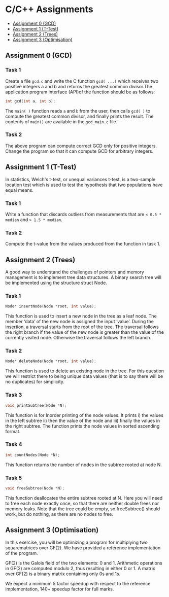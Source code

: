 # C/C++ Assignments

- [Assignment 0 (GCD)](#assignment-0-gcd)
- [Assignment 1 (T-Test)](#assignment-1-t-test)
- [Assignment 2 (Trees)](#assignment-2-trees)
- [Assignment 3 (Optimisation)](#assignment-3-optimisation)

## Assignment 0 (GCD)

### Task 1

Create a file `gcd.c` and write the C function `gcd( ...)` which receives two positive integers a and b and returns the greatest common divisor.The application program interface (API)of the function should be as follows:

```c
int gcd(int a, int b);
```

The `main( )` function reads `a` and `b` from the user, then calls `gcd( )` to compute the greatest common divisor, and finally prints the result. The contents of `main()` are available in the `gcd_main.c` file.

### Task 2

The above program can compute correct GCD only for positive integers. Change the program so that it can compute GCD for arbitrary integers.

## Assignment 1 (T-Test)

In statistics, Welch's t-test, or unequal variances t-test, is a two-sample location test which
is used to test the hypothesis that two populations have equal means.

### Task 1

Write a function that discards outliers from measurements that are `< 0.5 * median` and `> 1.5 * median`.

### Task 2

Compute the t-value from the values produced from the function in task 1.

## Assignment 2 (Trees)

A good way to understand the challenges of pointers and memory management is to implement tree data structures. A binary search tree will be implemented using the structure struct Node. 

### Task 1

```c
Node* insertNode(Node *root, int value);
```

This function is used to insert a new node in the tree as a leaf node. The member ‘data’ of the new node is assigned the input ‘value’. During the insertion, a traversal starts from the root of the tree. The traversal follows the right branch if the value of the new node is greater than the value of the currently visited node. Otherwise the traversal follows the
left branch. 

### Task 2

```c
Node* deleteNode(Node *root, int value);
```

This function is used to delete an existing node in the tree. For this question we will restrict there to being unique data values (that is to say there will be no duplicates) for simplicity.

### Task 3

```c
void printSubtree(Node *N);
```

This function is for Inorder printing of the node values. It prints i) the values in the left subtree ii) then the value of the node and iii) finally the values in the right subtree. The function prints the node values in sorted ascending format. 

### Task 4

```c
int countNodes(Node *N);
```

This function returns the number of nodes in the subtree rooted at node N.

### Task 5

```c
void freeSubtree(Node *N);
```

This function deallocates the entire subtree rooted at N. Here you will need to free each node exactly once, so that there are neither double frees nor memory leaks. Note that the tree could be empty, so freeSubtree() should work, but do nothing, as there are no nodes to free.

## Assignment 3 (Optimisation)
In this exercise, you will be optimizing a program for multiplying two squarematrices over GF(2). We have provided a reference implementation of the program.

GF(2) is the Galois field of the two elements: 0 and 1. Arithmetic operations in GF(2) are computed modulo 2, thus resulting in either 0 or 1. A matrix over GF(2) is a binary matrix containing only 0s and 1s. 

We expect a minimum 5 factor speedup with respect to the reference implementation, 140+ speedup factor for full marks.


